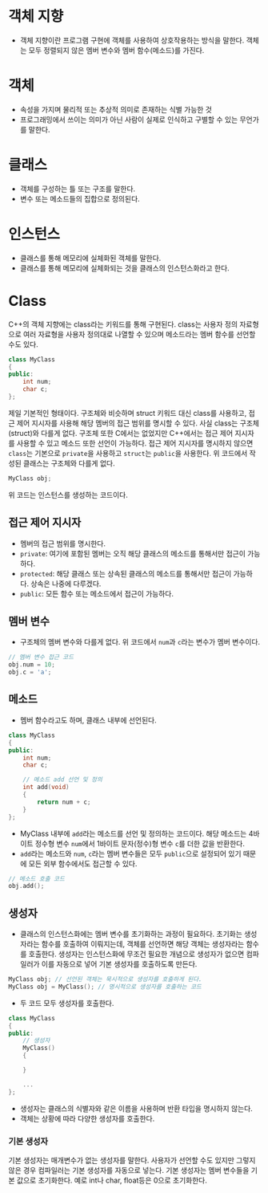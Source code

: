 # 객체 지향
- 객체 지향이란 프로그램 구현에 객체를 사용하여 상호작용하는 방식을 말한다. 객체는 모두 정렬되지 않은 멤버 변수와 멤버 함수(메소드)를 가진다.
# 객체
- 속성을 가지며 물리적 또는 추상적 의미로 존재하는 식별 가능한 것
- 프로그래밍에서 쓰이는 의미가 아닌 사람이 실제로 인식하고 구별할 수 있는 무언가를 말한다.
# 클래스
- 객체를 구성하는 틀 또는 구조를 말한다.
- 변수 또는 메소드들의 집합으로 정의된다.
# 인스턴스
- 클래스를 통해 메모리에 실체화된 객체를 말한다.
- 클래스를 통해 메모리에 실체화되는 것을 클래스의 인스턴스화라고 한다.
# Class
C++의 객체 지향에는 class라는 키워드를 통해 구현된다. class는 사용자 정의 자료형으로 여러 자료형을 사용자 정의대로 나열할 수 있으며 메소드라는 멤버 함수를 선언할 수도 있다.

```cpp
class MyClass
{
public:
    int num;
    char c;
};
```

제일 기본적인 형태이다. 구조체와 비슷하며 struct 키워드 대신 class를 사용하고, 접근 제어 지시자를 사용해 해당 멤버의 접근 범위를 명시할 수 있다.
사실 class는 구조체(struct)와 다를게 없다. 구조체 또한 C에서는 없었지만 C++에서는 접근 제어 지시자를 사용할 수 있고 메소드 또한 선언이 가능하다.
접근 제어 지시자를 명시하지 않으면 `class`는 기본으로 `private`을 사용하고 `struct`는 `public`을 사용한다.
위 코드에서 작성된 클래스는 구조체와 다를게 없다.

```cpp
MyClass obj;
```

위 코드는 인스턴스를 생성하는 코드이다.
## 접근 제어 지시자
- 멤버의 접근 범위를 명시한다.
- `private`: 여기에 포함된 멤버는 오직 해당 클래스의 메소드를 통해서만 접근이 가능하다.
- `protected`: 해당 클래스 또는 상속된 클래스의 메소드를 통해서만 접근이 가능하다. 상속은 나중에 다루겠다.
- `public`: 모든 함수 또는 메소드에서 접근이 가능하다.
## 멤버 변수
- 구조체의 멤버 변수와 다를게 없다. 위 코드에서 `num`과 `c`라는 변수가 멤버 변수이다.

```cpp
// 멤버 변수 접근 코드
obj.num = 10;
obj.c = 'a';
```
## 메소드
- 멤버 함수라고도 하며, 클래스 내부에 선언된다.

```cpp
class MyClass
{
public:
    int num;
    char c;

    // 메소드 add 선언 및 정의
    int add(void)
    {
        return num + c;
    }
};
```

- MyClass 내부에 `add`라는 메소드를 선언 및 정의하는 코드이다. 해당 메소드는 4바이트 정수형 변수 `num`에서 1바이트 문자(정수)형 변수 `c`를 더한 값을 반환한다.
- `add`라는 메소드와 `num`, `c`라는 멤버 변수들은 모두 `public`으로 설정되어 있기 때문에 모든 외부 함수에서도 접근할 수 있다.

```cpp
// 메소드 호출 코드
obj.add();
```
## 생성자
- 클래스의 인스턴스화에는 멤버 변수를 초기화하는 과정이 필요하다. 초기화는 생성자라는 함수를 호출하여 이뤄지는데, 객체를 선언하면 해당 객체는 생성자라는 함수를 호출한다. 생성자는 인스턴스화에 무조건 필요한 개념으로 생성자가 없으면 컴파일러가 이를 자동으로 넣어 기본 생성자를 호출하도록 만든다.

```cpp
MyClass obj; // 선언된 객체는 묵시적으로 생성자를 호출하게 된다.
MyClass obj = MyClass(); // 명시적으로 생성자를 호출하는 코드
```

- 두 코드 모두 생성자를 호출한다.

```cpp
class MyClass
{
public:
    // 생성자
    MyClass()
    {

    }

    ...
};
```

- 생성자는 클래스의 식별자와 같은 이름을 사용하며 반환 타입을 명시하지 않는다.
- 객체는 상황에 따라 다양한 생성자를 호출한다.
### 기본 생성자
기본 생성자는 매개변수가 없는 생성자를 말한다. 사용자가 선언할 수도 있지만 그렇지 않은 경우 컴파일러는 기본 생성자를 자동으로 넣는다. 기본 생성자는 멤버 변수들을 기본 값으로 초기화한다. 예로 int나 char, float등은 0으로 초기화한다.